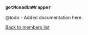 ### `getMonadUnWrapper`

@todo - Added documentation here.

[Back to members list](#fjldatacore-members)
